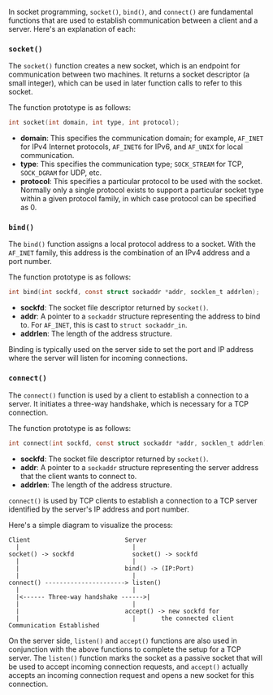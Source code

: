 In socket programming, `socket()`, `bind()`, and `connect()` are fundamental functions that are used to establish communication between a client and a server. Here's an explanation of each:

### `socket()`

The `socket()` function creates a new socket, which is an endpoint for communication between two machines. It returns a socket descriptor (a small integer), which can be used in later function calls to refer to this socket.

The function prototype is as follows:

```c
int socket(int domain, int type, int protocol);
```

- **domain**: This specifies the communication domain; for example, `AF_INET` for IPv4 Internet protocols, `AF_INET6` for IPv6, and `AF_UNIX` for local communication.
- **type**: This specifies the communication type; `SOCK_STREAM` for TCP, `SOCK_DGRAM` for UDP, etc.
- **protocol**: This specifies a particular protocol to be used with the socket. Normally only a single protocol exists to support a particular socket type within a given protocol family, in which case protocol can be specified as 0.

### `bind()`

The `bind()` function assigns a local protocol address to a socket. With the `AF_INET` family, this address is the combination of an IPv4 address and a port number.

The function prototype is as follows:

```c
int bind(int sockfd, const struct sockaddr *addr, socklen_t addrlen);
```

- **sockfd**: The socket file descriptor returned by `socket()`.
- **addr**: A pointer to a `sockaddr` structure representing the address to bind to. For `AF_INET`, this is cast to `struct sockaddr_in`.
- **addrlen**: The length of the address structure.

Binding is typically used on the server side to set the port and IP address where the server will listen for incoming connections.

### `connect()`

The `connect()` function is used by a client to establish a connection to a server. It initiates a three-way handshake, which is necessary for a TCP connection.

The function prototype is as follows:

```c
int connect(int sockfd, const struct sockaddr *addr, socklen_t addrlen);
```

- **sockfd**: The socket file descriptor returned by `socket()`.
- **addr**: A pointer to a `sockaddr` structure representing the server address that the client wants to connect to.
- **addrlen**: The length of the address structure.

`connect()` is used by TCP clients to establish a connection to a TCP server identified by the server's IP address and port number.

Here's a simple diagram to visualize the process:

```
Client                          Server
  |                               |
socket() -> sockfd                socket() -> sockfd
  |                               |
  |                             bind() -> (IP:Port)
  |                               |
connect() ----------------------> listen()
  |                               |
  |<------ Three-way handshake ------>|
  |                               |
  |                             accept() -> new sockfd for
  |                               |       the connected client
Communication Established
```

On the server side, `listen()` and `accept()` functions are also used in conjunction with the above functions to complete the setup for a TCP server. The `listen()` function marks the socket as a passive socket that will be used to accept incoming connection requests, and `accept()` actually accepts an incoming connection request and opens a new socket for this connection.
